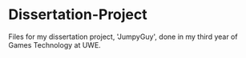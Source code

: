 # Dissertation-Project
Files for my dissertation project, 'JumpyGuy', done in my third year of Games Technology at UWE.
